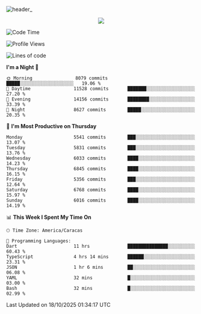 ![header_](https://github.com/user-attachments/assets/4010d822-ccdc-4198-b608-18c773338d18)


<p align="center">
  <a href="http://www.github.com/thevacs">
    <img src="https://github-readme-streak-stats.herokuapp.com/?user=thevacs&stroke=ffffff&background=1c1917&ring=0891b2&fire=0891b2&currStreakNum=ffffff&currStreakLabel=0891b2&sideNums=ffffff&sideLabels=ffffff&dates=ffffff&hide_border=true" />
  </a>
</p>

<!--START_SECTION:waka-->
![Code Time](http://img.shields.io/badge/Code%20Time-3%2C693%20hrs%2026%20mins-blue)

![Profile Views](http://img.shields.io/badge/Profile%20Views-1-blue)

![Lines of code](https://img.shields.io/badge/From%20Hello%20World%20I%27ve%20Written-9.9%20million%20lines%20of%20code-blue)

**I'm a Night 🦉** 

```text
🌞 Morning                8079 commits        █████░░░░░░░░░░░░░░░░░░░░   19.06 % 
🌆 Daytime                11528 commits       ███████░░░░░░░░░░░░░░░░░░   27.20 % 
🌃 Evening                14156 commits       ████████░░░░░░░░░░░░░░░░░   33.39 % 
🌙 Night                  8627 commits        █████░░░░░░░░░░░░░░░░░░░░   20.35 % 
```
📅 **I'm Most Productive on Thursday** 

```text
Monday                   5541 commits        ███░░░░░░░░░░░░░░░░░░░░░░   13.07 % 
Tuesday                  5831 commits        ███░░░░░░░░░░░░░░░░░░░░░░   13.76 % 
Wednesday                6033 commits        ████░░░░░░░░░░░░░░░░░░░░░   14.23 % 
Thursday                 6845 commits        ████░░░░░░░░░░░░░░░░░░░░░   16.15 % 
Friday                   5356 commits        ███░░░░░░░░░░░░░░░░░░░░░░   12.64 % 
Saturday                 6768 commits        ████░░░░░░░░░░░░░░░░░░░░░   15.97 % 
Sunday                   6016 commits        ████░░░░░░░░░░░░░░░░░░░░░   14.19 % 
```


📊 **This Week I Spent My Time On** 

```text
🕑︎ Time Zone: America/Caracas

💬 Programming Languages: 
Dart                     11 hrs              ███████████████░░░░░░░░░░   60.43 % 
TypeScript               4 hrs 14 mins       ██████░░░░░░░░░░░░░░░░░░░   23.31 % 
JSON                     1 hr 6 mins         ██░░░░░░░░░░░░░░░░░░░░░░░   06.08 % 
YAML                     32 mins             █░░░░░░░░░░░░░░░░░░░░░░░░   03.00 % 
Bash                     32 mins             █░░░░░░░░░░░░░░░░░░░░░░░░   02.99 % 
```


 Last Updated on 18/10/2025 01:34:17 UTC
<!--END_SECTION:waka-->
